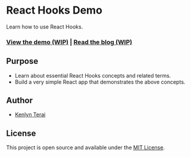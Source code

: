 # React Hooks Demo

Learn how to use React Hooks.

### [View the demo (WIP)](#) | [Read the blog (WIP)](#)

## Purpose

- Learn about essential React Hooks concepts and related terms.
- Build a very simple React app that demonstrates the above concepts.

## Author

- [Kenlyn Terai](https://github.com/kkterai)

## License

This project is open source and available under the [MIT License](LICENSE).